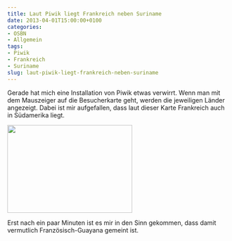 ```yaml
---
title: Laut Piwik liegt Frankreich neben Suriname
date: 2013-04-01T15:00:00+0100
categories:
- OSBN
- Allgemein
tags:
- Piwik
- Frankreich
- Suriname
slug: laut-piwik-liegt-frankreich-neben-suriname
---
```

Gerade hat mich eine Installation von Piwik etwas verwirrt. Wenn man mit dem Mauszeiger auf die Besucherkarte geht, werden die jeweiligen Länder angezeigt. Dabei ist mir aufgefallen, dass laut dieser Karte Frankreich auch in Südamerika liegt.

<img alt="" src="/files/PiwikFrankreich.png" style="width: 284px; height: 200px;">

Erst nach ein paar Minuten ist es mir in den Sinn gekommen, dass damit vermutlich Französisch-Guayana gemeint ist.